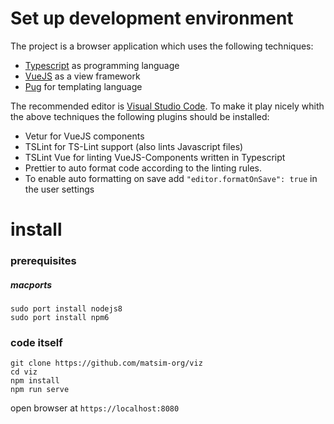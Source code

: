 # Set up development environment

The project is a browser application which uses the following techniques:

- [Typescript](http://www.typescriptlang.org/docs/home.html) as programming language
- [VueJS](https://vuejs.org/) as a view framework
- [Pug](https://pugjs.org/api/getting-started.html) for templating language

The recommended editor is [Visual Studio Code](https://code.visualstudio.com/Download). To make it play nicely whith the above techniques the following plugins should be installed:

- Vetur for VueJS components
- TSLint for TS-Lint support (also lints Javascript files)
- TSLint Vue for linting VueJS-Components written in Typescript
- Prettier to auto format code according to the linting rules.
- To enable auto formatting on save add `"editor.formatOnSave": true` in the user settings

# install

### prerequisites

##### macports

```
sudo port install nodejs8
sudo port install npm6
```

### code itself

```
git clone https://github.com/matsim-org/viz
cd viz
npm install
npm run serve
```

open browser at `https://localhost:8080`
